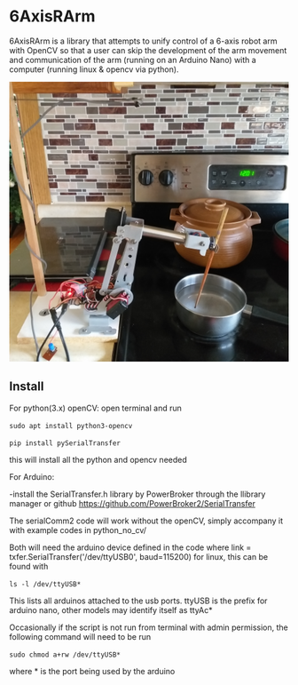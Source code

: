 # 6AxisRArm

6AxisRArm is a library that attempts to unify control of a 6-axis robot arm with OpenCV so that a user can skip the development of the arm movement and communication of the arm (running on an Arduino Nano) with a computer (running linux & opencv via python).


<img src="https://github.com/Alattice/6AxisRArm/blob/main/mdpics/20201206_120231.jpg" width="600" hieght="auto">

## Install

For python(3.x) openCV:
open terminal and run

```sudo apt install python3-opencv```

```pip install pySerialTransfer```

this will install all the python and opencv needed

For Arduino:

-install the SerialTransfer.h library by PowerBroker through the llibrary manager or github https://github.com/PowerBroker2/SerialTransfer

The serialComm2 code will work without the openCV, simply accompany it with example codes in python_no_cv/

Both will need the arduino device defined in the code where 
link = txfer.SerialTransfer('/dev/ttyUSB0', baud=115200)
for linux, this can be found with

```ls -l /dev/ttyUSB*```

This lists all arduinos attached to the usb ports. ttyUSB is the prefix for arduino nano, other models may identify itself as ttyAc*

Occasionally if the script is not run from terminal with admin permission, the following command will need to be run

```sudo chmod a+rw /dev/ttyUSB*```

where * is the port being used by the arduino

